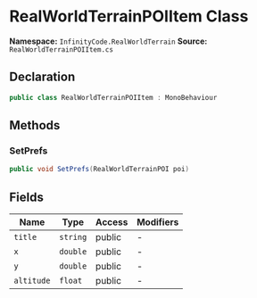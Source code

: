 # RealWorldTerrainPOIItem Class

**Namespace:** `InfinityCode.RealWorldTerrain`
**Source:** `RealWorldTerrainPOIItem.cs`

## Declaration

```csharp
public class RealWorldTerrainPOIItem : MonoBehaviour
```

## Methods

### SetPrefs

```csharp
public void SetPrefs(RealWorldTerrainPOI poi)
```

## Fields

| Name | Type | Access | Modifiers |
|------|------|--------|-----------|
| `title` | `string` | public | - |
| `x` | `double` | public | - |
| `y` | `double` | public | - |
| `altitude` | `float` | public | - |

